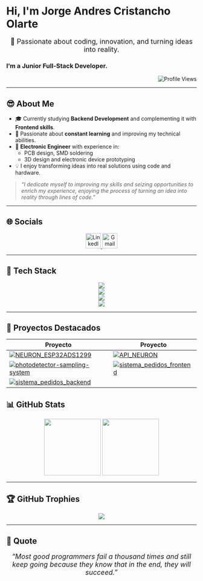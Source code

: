<h1 align="left"><b>Hi, I'm Jorge Andres Cristancho Olarte</b></h1>

<p align="center" style="font-size: 18px;">🚀 Passionate about coding, innovation, and turning ideas into reality.</p>

<h3 align="left"><strong>I’m a Junior Full-Stack Developer.</strong></h3>

<p align="right">
    <img src="https://komarev.com/ghpvc/?username=jcristancho2&label=Profile%20views&color=2d0447&style=flat" alt="Profile Views" />
</p>

---

## 😎 About Me

- 🎓 Currently studying **Backend Development** and complementing it with **Frontend skills**.
- 🧠 Passionate about **constant learning** and improving my technical abilities.
- 🔧 **Electronic Engineer** with experience in:
  - PCB design, SMD soldering
  - 3D design and electronic device prototyping
- 💡 I enjoy transforming ideas into real solutions using code and hardware.

> *“I dedicate myself to improving my skills and seizing opportunities to enrich my experience, enjoying the process of turning an idea into reality through lines of code.”*

---

## 🌐 Socials

<p align="center">
  <a href="https://www.linkedin.com/in/jorge-andres-cristancho-olarte-478062283/" target="_blank">
    <img src="https://skillicons.dev/icons?i=linkedin" alt="LinkedIn" height="40" />
  </a>
  <a href="mailto:jcristancho2@gmail.com" target="_blank">
    <img src="https://skillicons.dev/icons?i=gmail" alt="Gmail" height="40" />
  </a>
</p>

---

## 🚀 Tech Stack

<p align="center">
  <img src="https://skillicons.dev/icons?i=arduino,matlab,obsidian,figma,python" />
  <br/>
  <img src="https://skillicons.dev/icons?i=html,css,js,tailwind,bootstrap,react,vite" />
  <br/>
  <img src="https://skillicons.dev/icons?i=mysql" />
  <br/>
  <img src="https://skillicons.dev/icons?i=vscode,github,git" />
</p>

---

## 📌 Proyectos Destacados

| Proyecto | Proyecto |
|---------|----------|
| [![NEURON_ESP32ADS1299](https://github-readme-stats.vercel.app/api/pin/?username=jcristancho2&repo=NEURON_ESP32ADS1299&theme=midnight-purple)](https://github.com/jcristancho2/NEURON_ESP32ADS1299) | [![API_NEURON](https://github-readme-stats.vercel.app/api/pin/?username=jcristancho2&repo=API_NEURON&theme=midnight-purple)](https://github.com/jcristancho2/API_NEURON) |
| [![photodetector-sampling-system](https://github-readme-stats.vercel.app/api/pin/?username=jcristancho2&repo=photodetector-sampling-system&theme=midnight-purple)](https://github.com/jcristancho2/photodetector-sampling-system) | [![sistema_pedidos_frontend](https://github-readme-stats.vercel.app/api/pin/?username=jcristancho2&repo=sistema_pedidos_frontend&theme=midnight-purple)](https://github.com/jcristancho2/sistema_pedidos_frontend) |
| [![sistema_pedidos_backend](https://github-readme-stats.vercel.app/api/pin/?username=jcristancho2&repo=sistema_pedidos_backend&theme=midnight-purple)](https://github.com/jcristancho2/sistema_pedidos_backend) |  |


## 📊 GitHub Stats

<p align="center">
  <img height="150" src="https://github-readme-stats.vercel.app/api/top-langs/?username=jcristancho2&layout=compact&theme=midnight-purple&hide_border=true"/>
  <img height="150" src="https://github-readme-stats.vercel.app/api?username=jcristancho2&show_icons=true&include_all_commits=true&count_private=true&theme=midnight-purple&rank_icon=github&hide_border=true"/>
</p>

---

## 🏆 GitHub Trophies

<p align="center">
  <img src="https://github-profile-trophy.vercel.app/?username=jcristancho2&theme=onedark&no-frame=false&no-bg=false&margin-w=4"/>
</p>

---

## 📌 Quote

<p align="center" style="font-size: 18px; font-style: italic;">
“Most good programmers fail a thousand times and still keep going because they know that in the end, they will succeed.”
</p>
